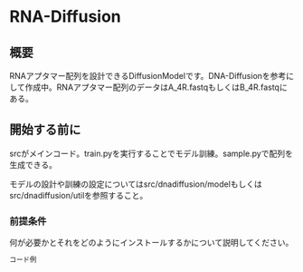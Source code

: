# RNA-Diffusion

## 概要

RNAアプタマー配列を設計できるDiffusionModelです。DNA-Diffusionを参考にして作成中。RNAアプタマー配列のデータはA_4R.fastqもしくはB_4R.fastqにある。

## 開始する前に

srcがメインコード。train.pyを実行することでモデル訓練。sample.pyで配列を生成できる。

モデルの設計や訓練の設定についてはsrc/dnadiffusion/modelもしくはsrc/dnadiffusion/utilを参照すること。



### 前提条件

何が必要かとそれをどのようにインストールするかについて説明してください。

```bash
コード例
